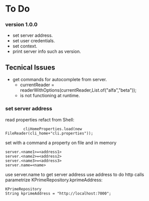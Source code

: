 # To Do

### version 1.0.0

+ set server address.
+ set user credentials.
+ set context.
+ print server info such as version.

## Tecnical Issues

- get commands for autocomplete from server.
    - currentReader = readerWithOptions(currentReader,List.of("alfa","beta"));
    - is not functioning at runtime. 

### set server address

read properties
refact from Shell:

            cliHomeProperties.load(new FileReader(cli_home+"cli.properties"));



set with a command a property on file and in memory

    server.<name1>=<address1>
    server.<name2>=<address2>
    server.<name3>=<address3>
    server.name=<name>

use server.name to get server address 
use address to do http calls
parametrize KPrimeRepository.kprimeAddress:

    KPrimeRepository
    String kprimeAddress = "http://localhost:7000";